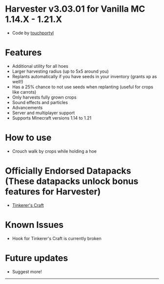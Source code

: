 # Harvester v3.03.01 for Vanilla MC 1.14.X - 1.21.X
- Code by [touchportyl](https://github.com/touchportyl/)

# Features
- Additional utility for all hoes
- Larger harvesting radius (up to 5x5 around you)
- Replants automatically if you have seeds in your inventory (grants xp as well!)
- Has a 25% chance to not use seeds when replanting (useful for crops like carrots)
- Only harvests fully grown crops
- Sound effects and particles
- Advancements
- Server and multiplayer support
- Supports Minecraft versions 1.14 to 1.21

# How to use
- Crouch walk by crops while holding a hoe

# Officially Endorsed Datapacks (These datapacks unlock bonus features for Harvester)
- [Tinkerer's Craft](https://github.com/touchportyl/tinkererscraft)

# Known Issues
- Hook for Tinkerer's Craft is currently broken

# Future updates
- Suggest more!


---
